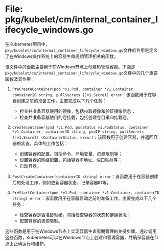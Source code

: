# File: pkg/kubelet/cm/internal_container_lifecycle_windows.go

在Kubernetes项目中，`pkg/kubelet/cm/internal_container_lifecycle_windows.go`文件的作用是定义了在Windows操作系统上的容器生命周期管理相关的函数。

该文件中的函数主要用于在Windows节点上创建和管理容器。下面是`pkg/kubelet/cm/internal_container_lifecycle_windows.go`文件中的几个重要函数及其作用：

1. `PreCreateContainer(pod *v1.Pod, container *v1.Container, containerID string, pullSecrets []v1.Secret) error`：该函数用于在容器创建之前的准备工作，主要完成以下几个任务：
   - 检查并准备容器使用的镜像，包括拉取镜像和验证镜像信息；
   - 检查并准备容器使用的卷挂载，包括创建卷目录和挂载卷。

2. `CreateContainer(pod *v1.Pod, podStatus v1.PodStatus, container *v1.Container, containerID string, podIP string, pullSecrets []v1.Secret) (ContainerStatus, error)`：该函数用于创建容器，并返回容器的状态。具体的工作包括：
   - 创建容器的配置，包括命令、环境变量、资源限制等；
   - 设置容器的网络配置，包括容器IP地址、端口映射等；
   - 启动容器。

3. `PostCreateContainer(containerID string) error`：该函数用于在容器创建后的处理工作，例如更新容器状态、记录容器ID等。

4. `PreStartContainer(pod *v1.Pod, container *v1.Container, containerID string) error`：该函数用于在容器启动之前的准备工作，主要完成以下几个任务：
   - 检查容器是否准备就绪，包括检查容器的状态和健康状况；
   - 配置容器的资源限制。

这些函数是用于在Windows节点上实现容器生命周期管理的关键步骤。通过调用这些函数，Kubernetes可以在Windows节点上创建和管理容器，并确保容器在节点上正确运行和维护。

